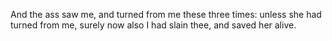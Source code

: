 And the ass saw me, and turned from me these three times: unless she had turned from me, surely now also I had slain thee, and saved her alive.

